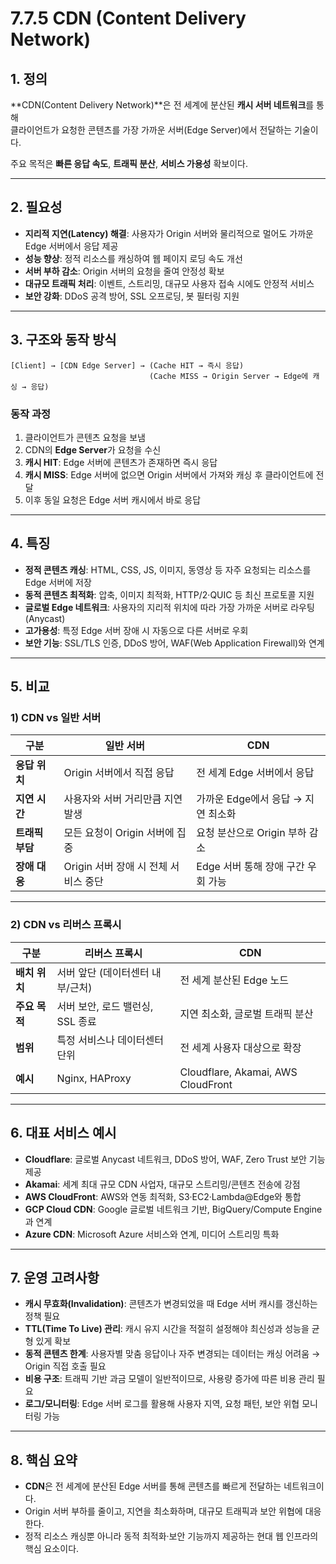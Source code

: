 # 7.7.5 CDN (Content Delivery Network)

## 1. 정의
**CDN(Content Delivery Network)**은 전 세계에 분산된 **캐시 서버 네트워크**를 통해  
클라이언트가 요청한 콘텐츠를 가장 가까운 서버(Edge Server)에서 전달하는 기술이다.

주요 목적은 **빠른 응답 속도**, **트래픽 분산**, **서비스 가용성** 확보이다.

---

## 2. 필요성
- **지리적 지연(Latency) 해결**: 사용자가 Origin 서버와 물리적으로 멀어도 가까운 Edge 서버에서 응답 제공
- **성능 향상**: 정적 리소스를 캐싱하여 웹 페이지 로딩 속도 개선
- **서버 부하 감소**: Origin 서버의 요청을 줄여 안정성 확보
- **대규모 트래픽 처리**: 이벤트, 스트리밍, 대규모 사용자 접속 시에도 안정적 서비스
- **보안 강화**: DDoS 공격 방어, SSL 오프로딩, 봇 필터링 지원

---

## 3. 구조와 동작 방식
```text
[Client] → [CDN Edge Server] → (Cache HIT → 즉시 응답)
                               (Cache MISS → Origin Server → Edge에 캐싱 → 응답)
```

### 동작 과정

1. 클라이언트가 콘텐츠 요청을 보냄
2. CDN의 **Edge Server**가 요청을 수신
3. **캐시 HIT**: Edge 서버에 콘텐츠가 존재하면 즉시 응답
4. **캐시 MISS**: Edge 서버에 없으면 Origin 서버에서 가져와 캐싱 후 클라이언트에 전달
5. 이후 동일 요청은 Edge 서버 캐시에서 바로 응답

---

## 4. 특징

- **정적 콘텐츠 캐싱**: HTML, CSS, JS, 이미지, 동영상 등 자주 요청되는 리소스를 Edge 서버에 저장
- **동적 콘텐츠 최적화**: 압축, 이미지 최적화, HTTP/2·QUIC 등 최신 프로토콜 지원
- **글로벌 Edge 네트워크**: 사용자의 지리적 위치에 따라 가장 가까운 서버로 라우팅 (Anycast)
- **고가용성**: 특정 Edge 서버 장애 시 자동으로 다른 서버로 우회
- **보안 기능**: SSL/TLS 인증, DDoS 방어, WAF(Web Application Firewall)와 연계

---

## 5. 비교

### 1) CDN vs 일반 서버
| 구분 | 일반 서버 | CDN |
|------|-----------|-----|
| **응답 위치** | Origin 서버에서 직접 응답 | 전 세계 Edge 서버에서 응답 |
| **지연 시간** | 사용자와 서버 거리만큼 지연 발생 | 가까운 Edge에서 응답 → 지연 최소화 |
| **트래픽 부담** | 모든 요청이 Origin 서버에 집중 | 요청 분산으로 Origin 부하 감소 |
| **장애 대응** | Origin 서버 장애 시 전체 서비스 중단 | Edge 서버 통해 장애 구간 우회 가능 |

---

### 2) CDN vs 리버스 프록시
| 구분 | 리버스 프록시 | CDN |
|------|----------------|-----|
| **배치 위치** | 서버 앞단 (데이터센터 내부/근처) | 전 세계 분산된 Edge 노드 |
| **주요 목적** | 서버 보안, 로드 밸런싱, SSL 종료 | 지연 최소화, 글로벌 트래픽 분산 |
| **범위** | 특정 서비스나 데이터센터 단위 | 전 세계 사용자 대상으로 확장 |
| **예시** | Nginx, HAProxy | Cloudflare, Akamai, AWS CloudFront |

---

## 6. 대표 서비스 예시

- **Cloudflare**: 글로벌 Anycast 네트워크, DDoS 방어, WAF, Zero Trust 보안 기능 제공
- **Akamai**: 세계 최대 규모 CDN 사업자, 대규모 스트리밍/콘텐츠 전송에 강점
- **AWS CloudFront**: AWS와 연동 최적화, S3·EC2·Lambda@Edge와 통합
- **GCP Cloud CDN**: Google 글로벌 네트워크 기반, BigQuery/Compute Engine과 연계
- **Azure CDN**: Microsoft Azure 서비스와 연계, 미디어 스트리밍 특화

---

## 7. 운영 고려사항

- **캐시 무효화(Invalidation)**: 콘텐츠가 변경되었을 때 Edge 서버 캐시를 갱신하는 정책 필요
- **TTL(Time To Live) 관리**: 캐시 유지 시간을 적절히 설정해야 최신성과 성능을 균형 있게 확보
- **동적 콘텐츠 한계**: 사용자별 맞춤 응답이나 자주 변경되는 데이터는 캐싱 어려움 → Origin 직접 호출 필요
- **비용 구조**: 트래픽 기반 과금 모델이 일반적이므로, 사용량 증가에 따른 비용 관리 필요
- **로그/모니터링**: Edge 서버 로그를 활용해 사용자 지역, 요청 패턴, 보안 위협 모니터링 가능

---

## 8. 핵심 요약
- **CDN**은 전 세계에 분산된 Edge 서버를 통해 콘텐츠를 빠르게 전달하는 네트워크이다.
- Origin 서버 부하를 줄이고, 지연을 최소화하며, 대규모 트래픽과 보안 위협에 대응한다.
- 정적 리소스 캐싱뿐 아니라 동적 최적화·보안 기능까지 제공하는 현대 웹 인프라의 핵심 요소이다.
